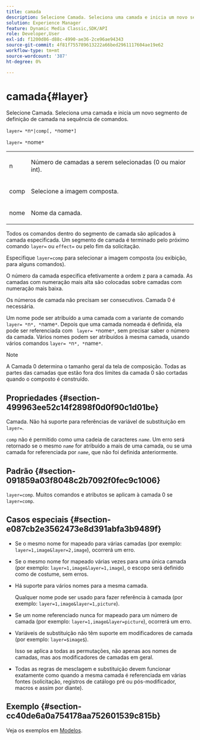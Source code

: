 ```yaml
---
title: camada
description: Selecione Camada. Seleciona uma camada e inicia um novo segmento de definição de camada na sequência de comandos.
solution: Experience Manager
feature: Dynamic Media Classic,SDK/API
role: Developer,User
exl-id: f1200d86-d88c-4990-ae36-2ce96ae94343
source-git-commit: 4f81f755789613222a66bed2961117604ae19e62
workflow-type: tm+mt
source-wordcount: '387'
ht-degree: 0%

---
```


# camada{#layer}

Selecione Camada. Seleciona uma camada e inicia um novo segmento de definição de camada na sequência de comandos.

`layer= *`n`*|comp[, *`nome`*]`

`layer= *`nome`*`

<table id="simpletable_22DE3365A6454949B0D30C6D7110476E"> 
 <tr class="strow"> 
  <td class="stentry"> <p><span class="codeph"> <span class="varname"> n</span></span> </p></td> 
  <td class="stentry"> <p>Número de camadas a serem selecionadas (0 ou maior int). </p></td> 
 </tr> 
 <tr class="strow"> 
  <td class="stentry"> <p><span class="codeph"> comp</span> </p></td> 
  <td class="stentry"> <p>Selecione a imagem composta. </p></td> 
 </tr> 
 <tr class="strow"> 
  <td class="stentry"> <p><span class="codeph"> <span class="varname"> nome</span></span> </p></td> 
  <td class="stentry"> <p>Nome da camada. </p></td> 
 </tr> 
</table>

Todos os comandos dentro do segmento de camada são aplicados à camada especificada. Um segmento de camada é terminado pelo próximo comando `layer=` ou `effect=` ou pelo fim da solicitação.

Especifique `layer=comp` para selecionar a imagem composta (ou exibição, para alguns comandos).

O número da camada especifica efetivamente a ordem z para a camada. As camadas com numeração mais alta são colocadas sobre camadas com numeração mais baixa.

Os números de camada não precisam ser consecutivos. Camada 0 é necessária.

Um nome pode ser atribuído a uma camada com a variante de comando `layer= *`n`*, *`name`*`. Depois que uma camada nomeada é definida, ela pode ser referenciada com ` layer= *`nome`*`, sem precisar saber o número da camada. Vários nomes podem ser atribuídos à mesma camada, usando vários comandos `layer= *`n`*, *`name`*`.

>[!NOTE]
>
>A Camada 0 determina o tamanho geral da tela de composição. Todas as partes das camadas que estão fora dos limites da camada 0 são cortadas quando o composto é construído.

## Propriedades {#section-499963ee52c14f2898f0d0f90c1d01be}

Camada. Não há suporte para referências de variável de substituição em `layer=`.

`comp` não é permitido como uma cadeia de caracteres *`name`*. Um erro será retornado se o mesmo *`name`* for atribuído a mais de uma camada, ou se uma camada for referenciada por *`name`*, que não foi definida anteriormente.

## Padrão {#section-091859a03f8048c2b7092f0fec9c1006}

`layer=comp`. Muitos comandos e atributos se aplicam à camada 0 se `layer=comp`.

## Casos especiais {#section-e087cb2e3562473e8d391abfa3b9489f}

* Se o mesmo nome for mapeado para várias camadas (por exemplo: `layer=1,image&layer=2,image`), ocorrerá um erro.
* Se o mesmo nome for mapeado várias vezes para uma única camada (por exemplo: `layer=1,image&layer=1,image`), o escopo será definido como de costume, sem erros.
* Há suporte para vários nomes para a mesma camada.

  Qualquer nome pode ser usado para fazer referência à camada (por exemplo: `layer=1,image&layer=1,picture`).
* Se um nome referenciado nunca for mapeado para um número de camada (por exemplo: `layer=1,image&layer=picture`), ocorrerá um erro.
* Variáveis de substituição não têm suporte em modificadores de camada (por exemplo: `layer=$image$`).

  Isso se aplica a todas as permutações, não apenas aos nomes de camadas, mas aos modificadores de camadas em geral.

* Todas as regras de mesclagem e substituição devem funcionar exatamente como quando a mesma camada é referenciada em várias fontes (solicitação, registros de catálogo pré ou pós-modificador, macros e assim por diante).

## Exemplo {#section-cc40de6a0a754178aa752601539c815b}

Veja os exemplos em [Modelos](../../../../../is-api/http-ref/image-serving-api-ref/c-http-protocol-reference/c-templates/c-templates.md#concept-3cd2d2adae0e41b2979b9640244d4d3e).
